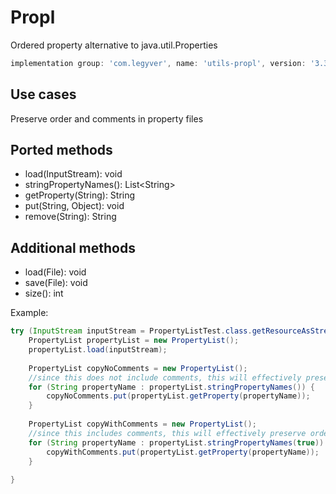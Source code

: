 # Propl
Ordered property alternative to java.util.Properties

```groovy
implementation group: 'com.legyver', name: 'utils-propl', version: '3.3.0'
```

## Use cases
Preserve order and comments in property files

## Ported methods
- load(InputStream): void
- stringPropertyNames(): List\<String\>
- getProperty(String): String
- put(String, Object): void
- remove(String): String

## Additional methods
- load(File): void
- save(File): void
- size(): int

Example:
```java
try (InputStream inputStream = PropertyListTest.class.getResourceAsStream("sample.properties")){
    PropertyList propertyList = new PropertyList();
    propertyList.load(inputStream);
    
    PropertyList copyNoComments = new PropertyList();
    //since this does not include comments, this will effectively preserve order, but remove all comments
    for (String propertyName : propertyList.stringPropertyNames()) {
        copyNoComments.put(propertyList.getProperty(propertyName));
    }
    
    PropertyList copyWithComments = new PropertyList();
    //since this includes comments, this will effectively preserve order including comments
    for (String propertyName : propertyList.stringPropertyNames(true)) {
        copyWithComments.put(propertyList.getProperty(propertyName));
    }
    
}
```